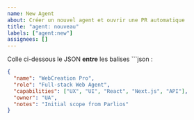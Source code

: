 ```yaml
---
name: New Agent
about: Créer un nouvel agent et ouvrir une PR automatique
title: "agent: nouveau"
labels: ["agent:new"]
assignees: []
---
```


Colle ci-dessous le JSON **entre** les balises ```json :

```json
{
  "name": "WebCreation Pro",
  "role": "Full-stack Web Agent",
  "capabilities": ["UX", "UI", "React", "Next.js", "API"],
  "owner": "UA",
  "notes": "Initial scope from Parlios"
}
